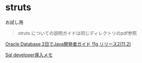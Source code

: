 # struts
お試し用

> struts についての説明ガイドは同じディレクトリのpdf参照  


[Oracle Database 2日でJava開発者ガイド
11g リリース2(11.2)](https://docs.oracle.com/cd/E16338_01/appdev.112/b56268/toc.htm)

[Sql developer導入メモ](https://qiita.com/kugyu10/items/21dbd1cc1fdd203c28a5)
